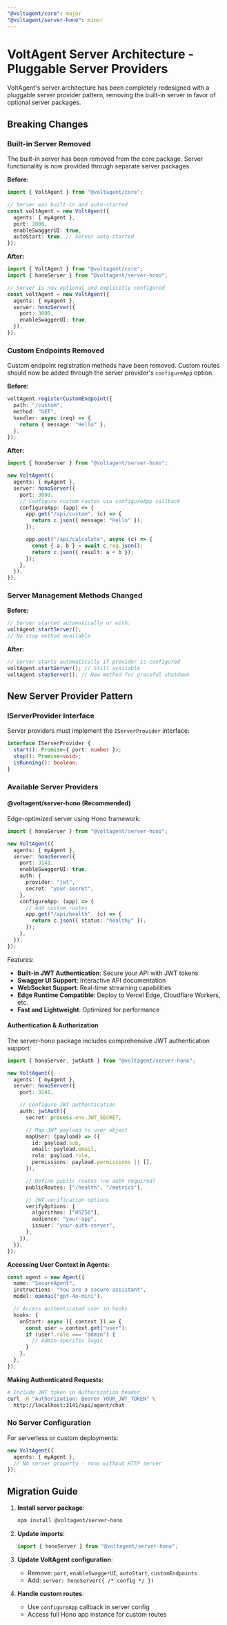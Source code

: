 ```yaml
---
"@voltagent/core": major
"@voltagent/server-hono": minor
---
```


# VoltAgent Server Architecture - Pluggable Server Providers

VoltAgent's server architecture has been completely redesigned with a pluggable server provider pattern, removing the built-in server in favor of optional server packages.

## Breaking Changes

### Built-in Server Removed

The built-in server has been removed from the core package. Server functionality is now provided through separate server packages.

**Before:**

```typescript
import { VoltAgent } from "@voltagent/core";

// Server was built-in and auto-started
const voltAgent = new VoltAgent({
  agents: { myAgent },
  port: 3000,
  enableSwaggerUI: true,
  autoStart: true, // Server auto-started
});
```

**After:**

```typescript
import { VoltAgent } from "@voltagent/core";
import { honoServer } from "@voltagent/server-hono";

// Server is now optional and explicitly configured
const voltAgent = new VoltAgent({
  agents: { myAgent },
  server: honoServer({
    port: 3000,
    enableSwaggerUI: true,
  }),
});
```

### Custom Endpoints Removed

Custom endpoint registration methods have been removed. Custom routes should now be added through the server provider's `configureApp` option.

**Before:**

```typescript
voltAgent.registerCustomEndpoint({
  path: "/custom",
  method: "GET",
  handler: async (req) => {
    return { message: "Hello" };
  },
});
```

**After:**

```typescript
import { honoServer } from "@voltagent/server-hono";

new VoltAgent({
  agents: { myAgent },
  server: honoServer({
    port: 3000,
    // Configure custom routes via configureApp callback
    configureApp: (app) => {
      app.get("/api/custom", (c) => {
        return c.json({ message: "Hello" });
      });

      app.post("/api/calculate", async (c) => {
        const { a, b } = await c.req.json();
        return c.json({ result: a + b });
      });
    },
  }),
});
```

### Server Management Methods Changed

**Before:**

```typescript
// Server started automatically or with:
voltAgent.startServer();
// No stop method available
```

**After:**

```typescript
// Server starts automatically if provider is configured
voltAgent.startServer(); // Still available
voltAgent.stopServer(); // New method for graceful shutdown
```

## New Server Provider Pattern

### IServerProvider Interface

Server providers must implement the `IServerProvider` interface:

```typescript
interface IServerProvider {
  start(): Promise<{ port: number }>;
  stop(): Promise<void>;
  isRunning(): boolean;
}
```

### Available Server Providers

#### @voltagent/server-hono (Recommended)

Edge-optimized server using Hono framework:

```typescript
import { honoServer } from "@voltagent/server-hono";

new VoltAgent({
  agents: { myAgent },
  server: honoServer({
    port: 3141,
    enableSwaggerUI: true,
    auth: {
      provider: "jwt",
      secret: "your-secret",
    },
    configureApp: (app) => {
      // Add custom routes
      app.get("/api/health", (c) => {
        return c.json({ status: "healthy" });
      });
    },
  }),
});
```

Features:

- **Built-in JWT Authentication**: Secure your API with JWT tokens
- **Swagger UI Support**: Interactive API documentation
- **WebSocket Support**: Real-time streaming capabilities
- **Edge Runtime Compatible**: Deploy to Vercel Edge, Cloudflare Workers, etc.
- **Fast and Lightweight**: Optimized for performance

#### Authentication & Authorization

The server-hono package includes comprehensive JWT authentication support:

```typescript
import { honoServer, jwtAuth } from "@voltagent/server-hono";

new VoltAgent({
  agents: { myAgent },
  server: honoServer({
    port: 3141,

    // Configure JWT authentication
    auth: jwtAuth({
      secret: process.env.JWT_SECRET,

      // Map JWT payload to user object
      mapUser: (payload) => ({
        id: payload.sub,
        email: payload.email,
        role: payload.role,
        permissions: payload.permissions || [],
      }),

      // Define public routes (no auth required)
      publicRoutes: ["/health", "/metrics"],

      // JWT verification options
      verifyOptions: {
        algorithms: ["HS256"],
        audience: "your-app",
        issuer: "your-auth-server",
      },
    }),
  }),
});
```

**Accessing User Context in Agents:**

```typescript
const agent = new Agent({
  name: "SecureAgent",
  instructions: "You are a secure assistant",
  model: openai("gpt-4o-mini"),

  // Access authenticated user in hooks
  hooks: {
    onStart: async ({ context }) => {
      const user = context.get("user");
      if (user?.role === "admin") {
        // Admin-specific logic
      }
    },
  },
});
```

**Making Authenticated Requests:**

```bash
# Include JWT token in Authorization header
curl -H "Authorization: Bearer YOUR_JWT_TOKEN" \
  http://localhost:3141/api/agent/chat
```

### No Server Configuration

For serverless or custom deployments:

```typescript
new VoltAgent({
  agents: { myAgent },
  // No server property - runs without HTTP server
});
```

## Migration Guide

1. **Install server package**:

   ```bash
   npm install @voltagent/server-hono
   ```

2. **Update imports**:

   ```typescript
   import { honoServer } from "@voltagent/server-hono";
   ```

3. **Update VoltAgent configuration**:
   - Remove: `port`, `enableSwaggerUI`, `autoStart`, `customEndpoints`
   - Add: `server: honoServer({ /* config */ })`

4. **Handle custom routes**:
   - Use `configureApp` callback in server config
   - Access full Hono app instance for custom routes
